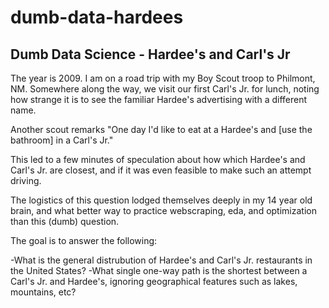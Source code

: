 # dumb-data-hardees
 
## Dumb Data Science - Hardee's and Carl's Jr
The year is 2009. I am on a road trip with my Boy Scout troop to Philmont, NM. Somewhere along the way, we visit our first Carl's Jr. for lunch, noting how strange it is to see the familiar Hardee's advertising with a different name. 

Another scout remarks "One day I'd like to eat at a Hardee's and [use the bathroom] in a Carl's Jr."

This led to a few minutes of speculation about how which Hardee's and Carl's Jr. are closest, and if it was even feasible to make such an attempt driving. 

The logistics of this question lodged themselves deeply in my 14 year old brain, and what better way to practice webscraping, eda, and optimization than this (dumb) question. 


The goal is to answer the following: 

-What is the general distrubution of Hardee's and Carl's Jr. restaurants in the United States?
-What single one-way path is the shortest between a Carl's Jr. and Hardee's, ignoring geographical features such as lakes, mountains, etc? 



